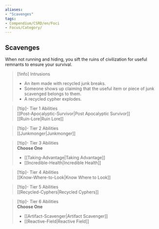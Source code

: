 ```yaml
---
aliases:
- "Scavenges"
tags:
- Compendium/CSRD/en/Foci
- Focus/Category/
---
```


  
## Scavenges  
When not running and hiding, you sift the ruins of civilization for useful remnants to ensure your survival.  

>[!info] Intrusions  
>- An item made with recycled junk breaks.  
>- Someone shows up claiming that the useful item or piece of junk scavenged belongs to them.  
>- A recycled cypher explodes.  


>[!tip]- Tier 1 Abilities  
> [[Post-Apocalyptic-Survivor|Post Apocalyptic Survivor]]  
> [[Ruin-Lore|Ruin Lore]]  


>[!tip]- Tier 2 Abilities  
> [[Junkmonger|Junkmonger]]  


>[!tip]- Tier 3 Abilities  
> **Choose One**  
>- [[Taking-Advantage|Taking Advantage]]  
>- [[Incredible-Health|Incredible Health]]  


>[!tip]- Tier 4 Abilities  
> [[Know-Where-to-Look|Know Where to Look]]  


>[!tip]- Tier 5 Abilities  
> [[Recycled-Cyphers|Recycled Cyphers]]  


>[!tip]- Tier 6 Abilities  
> **Choose One**  
>- [[Artifact-Scavenger|Artifact Scavenger]]  
>- [[Reactive-Field|Reactive Field]]
